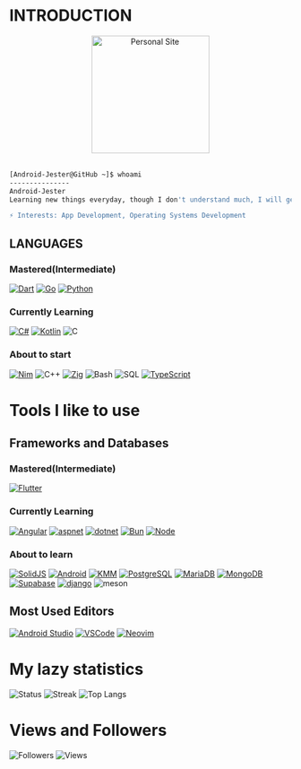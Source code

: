 # INTRODUCTION

<div align="center">
<a href="https://android-jester.github.io"><img src="https://avatars.githubusercontent.com/u/46320020?v=4" alt="Personal Site" style="width:210px;height:210px;"></a>
</div>

<br>

```bash
[Android-Jester@GitHub ~]$ whoami
---------------
Android-Jester
Learning new things everyday, though I don't understand much, I will get through

⚡ 𝙸𝚗𝚝𝚎𝚛𝚎𝚜𝚝𝚜: App Development, Operating Systems Development
```

## LANGUAGES 
### Mastered(Intermediate)
[![Dart]](https://dart.dev) [![Go]](https://go.dev) [![Python]](https://www.python.org)
### Currently Learning
[![C#]](https://learn.microsoft.com/en-us/dotnet/csharp) [![Kotlin]](https://kotlinlang.org) ![C] 
### About to start
[![Nim]](https://nim-lang.org) ![C++] [![Zig]](https://ziglang.org) ![Bash] ![SQL] [![TypeScript]](https://www.typescriptlang.org)


# Tools I like to use
## Frameworks and Databases

### Mastered(Intermediate)
[![Flutter]](https://flutter.dev) 

### Currently Learning
[![Angular]](https://angular.io) [![aspnet]](https://learn.microsoft.com/en-us/aspnet/core) [![dotnet]](https://dotnet.microsoft.com) [![Bun]](https://bun.sh) [![Node]](https://nodejs.org)

### About to learn
[![SolidJS]](https://www.solidjs.com) [![Android]](https://developer.android.com) [![KMM]](https://kotlinlang.org/docs/multiplatform-mobile-getting-started.html) [![PostgreSQL]](https://www.postgresql.org) [![MariaDB]](https://mariadb.com) [![MongoDB]](https://www.mongodb.com) [![Supabase]](https://supabase.com) [![django]]() ![meson]


## Most Used Editors
[![Android Studio]](https://developer.android.com/studio) [![VSCode]](https://code.visualstudio.com) [![Neovim]](https://neovim.io)

# My lazy statistics
![Status]  ![Streak]  ![Top Langs]


# Views and Followers
![Followers]
![Views]


<!-- Languages -->
[C]: https://img.shields.io/badge/c-blue?style=for-the-badge&logo=c&logoColor=%23A8B900&color=%23A8B9CC
[C++]: https://img.shields.io/badge/C++-blue?style=for-the-badge&logo=cplusplus&color=%2300599C
[Rust]: https://img.shields.io/badge/Rust-red?style=for-the-badge&logo=rust&color=%23000000
[Go]: https://img.shields.io/badge/Go-blue?style=for-the-badge&logo=go&color=%2300ADD8&logoColor=%23A8A000
[Zig]: https://img.shields.io/badge/Zig-orange?style=for-the-badge&logo=zig&color=%2300ADD8
[Nim]: https://img.shields.io/badge/Nim-yellow?style=for-the-badge&logo=nim&color=%23FFE953&logoColor=%23FFB000
[Python]: https://img.shields.io/badge/Python-blue?style=for-the-badge&logo=python&color=%233776AB&logoColor=%23377600
[Dart]: https://img.shields.io/badge/Dart-blue?style=for-the-badge&logo=dart&color=%230175C2
[TypeScript]: https://img.shields.io/badge/TypeScript-blue?style=for-the-badge&logo=typescript&color=%233178C6&logoColor=%23317800
[C#]: https://img.shields.io/badge/C%23-green?style=for-the-badge&logo=csharp&color=%23239120
[Bash]: https://img.shields.io/badge/Bash-green?style=for-the-badge&logo=gnubash&color=%234EAA25&logoColor=%23400000
[SQL]: https://img.shields.io/badge/SQL-orange?style=for-the-badge
[Kotlin]: https://img.shields.io/badge/kotlin-purple?style=for-the-badge&logo=kotlin&color=%237F52FF&logoColor=%237F5200


<!-- IDEs -->
[Android Studio]: https://img.shields.io/badge/android%20studio-green?style=for-the-badge&logo=androidstudio&color=%233DDC84&logoColor=%233DA000
[VSCode]: https://img.shields.io/badge/vscode-blue.svg?logo=visual-studio-code&style=for-the-badge&color=%23007ACC
[Neovim]: https://img.shields.io/badge/neovim-green?style=for-the-badge&logo=neovim&color=%2357A143&logoColor=%23570000

<!-- Socials -->
[Followers]: https://img.shields.io/github/followers/Android-Jester?label=Followers&style=for-the-badge
<!-- [Youtube]: https://img.shields.io/github/followers/Android-Jester?label=Followers&style=social -->
[Views]: https://komarev.com/ghpvc/?username=Android-Jester&style=for-the-badge&label=Views&color=ff69b4

<!-- Statistics -->
[Status]: https://github-readme-stats.vercel.app/api?username=Android-Jester&show_icons=true&theme=nord&title_color=blue&scount_private=true
[Streak]: https://streak-stats.demolab.com?user=Android-Jester&theme=nord&hide_border=true&border_radius=20&date_format=%5BY%20%5DM%20j&fire=EB5454&currStreakNum=EB5454
[Top Langs]: https://github-readme-stats.vercel.app/api/top-langs/?username=Android-Jester&hide=html&theme=nord&title_color=blue&count_private=true&layout=compact

<!-- Other Links -->
<!-- Frontend -->
[SolidJS]: https://img.shields.io/badge/solid-blue?style=for-the-badge&logo=solid&color=%232C4F7C
[Angular]: https://img.shields.io/badge/Angular-red?style=for-the-badge&logo=angular&color=%23DD0031

<!-- Backend -->
[Axum]: https://img.shields.io/badge/Axum-black?style=for-the-badge&color=%2300ADD8
[Actix]: https://img.shields.io/badge/Actix-black?style=for-the-badge&color=%2300ADD8

[PostgreSQL]: https://img.shields.io/badge/PostgreSQL-orange?style=for-the-badge&logo=postgresql&color=%234169E1&logoColor=%23416900
[Flutter]: https://img.shields.io/badge/Flutter-blue?style=for-the-badge&logo=flutter&color=%2302569B
[Android]: https://img.shields.io/badge/Android-green?style=for-the-badge&logo=android&color=%233DDC84&logoColor=%233DA000
[KMM]: https://img.shields.io/badge/KMM-blue?style=for-the-badge&logo=jetpackcompose&color=%234285F4&logoColor=%23428000
[MariaDB]: https://img.shields.io/badge/MariaDB-blue?style=for-the-badge&logo=mariadb&color=%23003545 
[MongoDB]: https://img.shields.io/badge/MongoDB-green?style=for-the-badge&logo=mongodb&color=%2347A248&logoColor=%23470000
[Supabase]: https://img.shields.io/badge/Supabase-green?style=for-the-badge&logo=supabase&color=%233FCF8E&logoColor=%233FC000
[Leptos]: https://img.shields.io/badge/Leptos-red?style=for-the-badge&logo=leptos&color=%23EF3939&logoColor=%23EFA000
[aspnet]: https://img.shields.io/badge/ASP.NET-blue?style=for-the-badge
[dotnet]: https://img.shields.io/badge/.NET-blue?style=for-the-badge&logo=dotnet&color=%23512BD4
[Bun]: https://img.shields.io/badge/Bun-white?style=for-the-badge&logo=bun&color=%23000000
[Node]: https://img.shields.io/badge/Node-green?style=for-the-badge&logo=tsnode&color=%23339933&logoColor=%23330000
[django]: https://img.shields.io/badge/Django-green?style=for-the-badge&logo=django&color=%23339933&logoColor=%23330000
[meson]: https://img.shields.io/badge/Meson-green?style=for-the-badge&logo=meson&color=%23339933&logoColor=%23330000